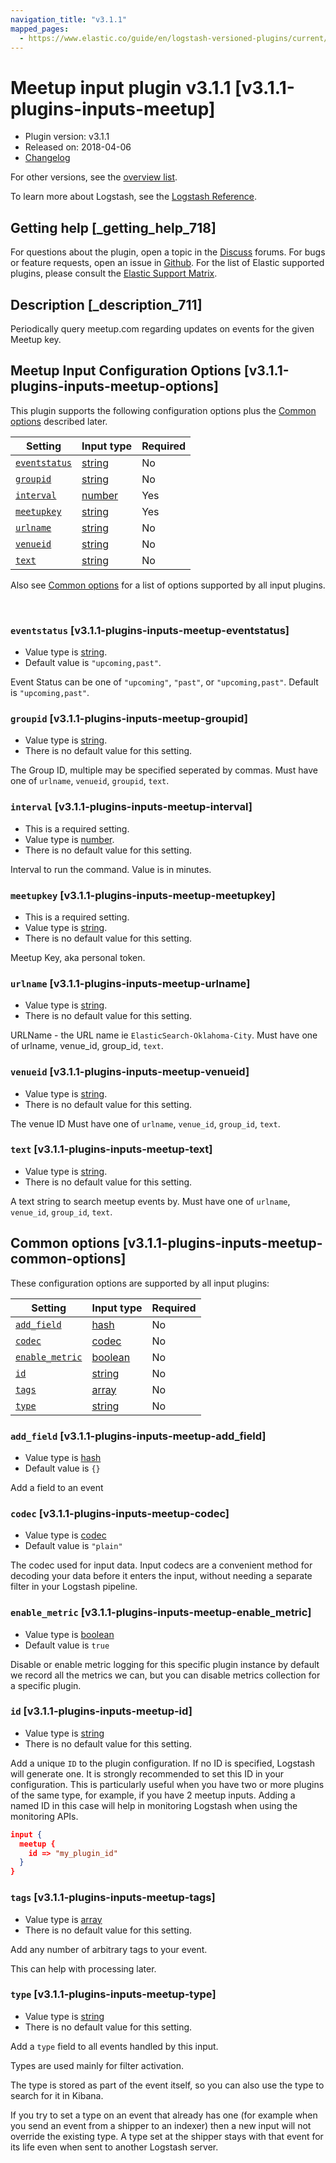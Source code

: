 ```yaml
---
navigation_title: "v3.1.1"
mapped_pages:
  - https://www.elastic.co/guide/en/logstash-versioned-plugins/current/v3.1.1-plugins-inputs-meetup.html
---
```


# Meetup input plugin v3.1.1 [v3.1.1-plugins-inputs-meetup]


* Plugin version: v3.1.1
* Released on: 2018-04-06
* [Changelog](https://github.com/logstash-plugins/logstash-input-meetup/blob/v3.1.1/CHANGELOG.md)

For other versions, see the [overview list](input-meetup-index.md).

To learn more about Logstash, see the [Logstash Reference](logstash://reference/index.md).

## Getting help [_getting_help_718]

For questions about the plugin, open a topic in the [Discuss](http://discuss.elastic.co) forums. For bugs or feature requests, open an issue in [Github](https://github.com/logstash-plugins/logstash-input-meetup). For the list of Elastic supported plugins, please consult the [Elastic Support Matrix](https://www.elastic.co/support/matrix#matrix_logstash_plugins).


## Description [_description_711]

Periodically query meetup.com regarding updates on events for the given Meetup key.


## Meetup Input Configuration Options [v3.1.1-plugins-inputs-meetup-options]

This plugin supports the following configuration options plus the [Common options](v3-1-1-plugins-inputs-meetup.md#v3.1.1-plugins-inputs-meetup-common-options) described later.

| Setting | Input type | Required |
| --- | --- | --- |
| [`eventstatus`](v3-1-1-plugins-inputs-meetup.md#v3.1.1-plugins-inputs-meetup-eventstatus) | [string](logstash://reference/configuration-file-structure.md#string) | No |
| [`groupid`](v3-1-1-plugins-inputs-meetup.md#v3.1.1-plugins-inputs-meetup-groupid) | [string](logstash://reference/configuration-file-structure.md#string) | No |
| [`interval`](v3-1-1-plugins-inputs-meetup.md#v3.1.1-plugins-inputs-meetup-interval) | [number](logstash://reference/configuration-file-structure.md#number) | Yes |
| [`meetupkey`](v3-1-1-plugins-inputs-meetup.md#v3.1.1-plugins-inputs-meetup-meetupkey) | [string](logstash://reference/configuration-file-structure.md#string) | Yes |
| [`urlname`](v3-1-1-plugins-inputs-meetup.md#v3.1.1-plugins-inputs-meetup-urlname) | [string](logstash://reference/configuration-file-structure.md#string) | No |
| [`venueid`](v3-1-1-plugins-inputs-meetup.md#v3.1.1-plugins-inputs-meetup-venueid) | [string](logstash://reference/configuration-file-structure.md#string) | No |
| [`text`](v3-1-1-plugins-inputs-meetup.md#v3.1.1-plugins-inputs-meetup-text) | [string](logstash://reference/configuration-file-structure.md#string) | No |

Also see [Common options](v3-1-1-plugins-inputs-meetup.md#v3.1.1-plugins-inputs-meetup-common-options) for a list of options supported by all input plugins.

 

### `eventstatus` [v3.1.1-plugins-inputs-meetup-eventstatus]

* Value type is [string](logstash://reference/configuration-file-structure.md#string).
* Default value is `"upcoming,past"`.

Event Status can be one of `"upcoming"`, `"past"`, or `"upcoming,past"`. Default is `"upcoming,past"`.


### `groupid` [v3.1.1-plugins-inputs-meetup-groupid]

* Value type is [string](logstash://reference/configuration-file-structure.md#string).
* There is no default value for this setting.

The Group ID, multiple may be specified seperated by commas. Must have one of `urlname`, `venueid`, `groupid`, `text`.


### `interval` [v3.1.1-plugins-inputs-meetup-interval]

* This is a required setting.
* Value type is [number](logstash://reference/configuration-file-structure.md#number).
* There is no default value for this setting.

Interval to run the command. Value is in minutes.


### `meetupkey` [v3.1.1-plugins-inputs-meetup-meetupkey]

* This is a required setting.
* Value type is [string](logstash://reference/configuration-file-structure.md#string).
* There is no default value for this setting.

Meetup Key, aka personal token.


### `urlname` [v3.1.1-plugins-inputs-meetup-urlname]

* Value type is [string](logstash://reference/configuration-file-structure.md#string).
* There is no default value for this setting.

URLName - the URL name ie `ElasticSearch-Oklahoma-City`. Must have one of urlname, venue_id, group_id, `text`.


### `venueid` [v3.1.1-plugins-inputs-meetup-venueid]

* Value type is [string](logstash://reference/configuration-file-structure.md#string).
* There is no default value for this setting.

The venue ID Must have one of `urlname`, `venue_id`, `group_id`, `text`.


### `text` [v3.1.1-plugins-inputs-meetup-text]

* Value type is [string](logstash://reference/configuration-file-structure.md#string).
* There is no default value for this setting.

A text string to search meetup events by. Must have one of `urlname`, `venue_id`, `group_id`, `text`.



## Common options [v3.1.1-plugins-inputs-meetup-common-options]

These configuration options are supported by all input plugins:

| Setting | Input type | Required |
| --- | --- | --- |
| [`add_field`](v3-1-1-plugins-inputs-meetup.md#v3.1.1-plugins-inputs-meetup-add_field) | [hash](logstash://reference/configuration-file-structure.md#hash) | No |
| [`codec`](v3-1-1-plugins-inputs-meetup.md#v3.1.1-plugins-inputs-meetup-codec) | [codec](logstash://reference/configuration-file-structure.md#codec) | No |
| [`enable_metric`](v3-1-1-plugins-inputs-meetup.md#v3.1.1-plugins-inputs-meetup-enable_metric) | [boolean](logstash://reference/configuration-file-structure.md#boolean) | No |
| [`id`](v3-1-1-plugins-inputs-meetup.md#v3.1.1-plugins-inputs-meetup-id) | [string](logstash://reference/configuration-file-structure.md#string) | No |
| [`tags`](v3-1-1-plugins-inputs-meetup.md#v3.1.1-plugins-inputs-meetup-tags) | [array](logstash://reference/configuration-file-structure.md#array) | No |
| [`type`](v3-1-1-plugins-inputs-meetup.md#v3.1.1-plugins-inputs-meetup-type) | [string](logstash://reference/configuration-file-structure.md#string) | No |

### `add_field` [v3.1.1-plugins-inputs-meetup-add_field]

* Value type is [hash](logstash://reference/configuration-file-structure.md#hash)
* Default value is `{}`

Add a field to an event


### `codec` [v3.1.1-plugins-inputs-meetup-codec]

* Value type is [codec](logstash://reference/configuration-file-structure.md#codec)
* Default value is `"plain"`

The codec used for input data. Input codecs are a convenient method for decoding your data before it enters the input, without needing a separate filter in your Logstash pipeline.


### `enable_metric` [v3.1.1-plugins-inputs-meetup-enable_metric]

* Value type is [boolean](logstash://reference/configuration-file-structure.md#boolean)
* Default value is `true`

Disable or enable metric logging for this specific plugin instance by default we record all the metrics we can, but you can disable metrics collection for a specific plugin.


### `id` [v3.1.1-plugins-inputs-meetup-id]

* Value type is [string](logstash://reference/configuration-file-structure.md#string)
* There is no default value for this setting.

Add a unique `ID` to the plugin configuration. If no ID is specified, Logstash will generate one. It is strongly recommended to set this ID in your configuration. This is particularly useful when you have two or more plugins of the same type, for example, if you have 2 meetup inputs. Adding a named ID in this case will help in monitoring Logstash when using the monitoring APIs.

```json
input {
  meetup {
    id => "my_plugin_id"
  }
}
```


### `tags` [v3.1.1-plugins-inputs-meetup-tags]

* Value type is [array](logstash://reference/configuration-file-structure.md#array)
* There is no default value for this setting.

Add any number of arbitrary tags to your event.

This can help with processing later.


### `type` [v3.1.1-plugins-inputs-meetup-type]

* Value type is [string](logstash://reference/configuration-file-structure.md#string)
* There is no default value for this setting.

Add a `type` field to all events handled by this input.

Types are used mainly for filter activation.

The type is stored as part of the event itself, so you can also use the type to search for it in Kibana.

If you try to set a type on an event that already has one (for example when you send an event from a shipper to an indexer) then a new input will not override the existing type. A type set at the shipper stays with that event for its life even when sent to another Logstash server.



